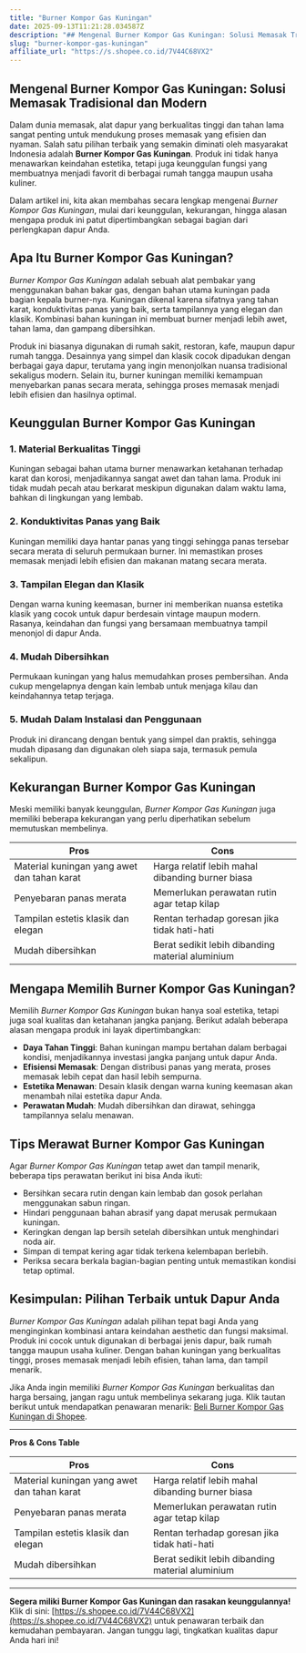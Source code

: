 ```yaml
---
title: "Burner Kompor Gas Kuningan"
date: 2025-09-13T11:21:28.034587Z
description: "## Mengenal Burner Kompor Gas Kuningan: Solusi Memasak Tradisional dan Modern..."
slug: "burner-kompor-gas-kuningan"
affiliate_url: "https://s.shopee.co.id/7V44C68VX2"
---
```

## Mengenal Burner Kompor Gas Kuningan: Solusi Memasak Tradisional dan Modern

Dalam dunia memasak, alat dapur yang berkualitas tinggi dan tahan lama sangat penting untuk mendukung proses memasak yang efisien dan nyaman. Salah satu pilihan terbaik yang semakin diminati oleh masyarakat Indonesia adalah **Burner Kompor Gas Kuningan**. Produk ini tidak hanya menawarkan keindahan estetika, tetapi juga keunggulan fungsi yang membuatnya menjadi favorit di berbagai rumah tangga maupun usaha kuliner.

Dalam artikel ini, kita akan membahas secara lengkap mengenai *Burner Kompor Gas Kuningan*, mulai dari keunggulan, kekurangan, hingga alasan mengapa produk ini patut dipertimbangkan sebagai bagian dari perlengkapan dapur Anda.

## Apa Itu Burner Kompor Gas Kuningan?

*Burner Kompor Gas Kuningan* adalah sebuah alat pembakar yang menggunakan bahan bakar gas, dengan bahan utama kuningan pada bagian kepala burner-nya. Kuningan dikenal karena sifatnya yang tahan karat, konduktivitas panas yang baik, serta tampilannya yang elegan dan klasik. Kombinasi bahan kuningan ini membuat burner menjadi lebih awet, tahan lama, dan gampang dibersihkan.

Produk ini biasanya digunakan di rumah sakit, restoran, kafe, maupun dapur rumah tangga. Desainnya yang simpel dan klasik cocok dipadukan dengan berbagai gaya dapur, terutama yang ingin menonjolkan nuansa tradisional sekaligus modern. Selain itu, burner kuningan memiliki kemampuan menyebarkan panas secara merata, sehingga proses memasak menjadi lebih efisien dan hasilnya optimal.

## Keunggulan Burner Kompor Gas Kuningan

### 1. Material Berkualitas Tinggi
Kuningan sebagai bahan utama burner menawarkan ketahanan terhadap karat dan korosi, menjadikannya sangat awet dan tahan lama. Produk ini tidak mudah pecah atau berkarat meskipun digunakan dalam waktu lama, bahkan di lingkungan yang lembab.

### 2. Konduktivitas Panas yang Baik
Kuningan memiliki daya hantar panas yang tinggi sehingga panas tersebar secara merata di seluruh permukaan burner. Ini memastikan proses memasak menjadi lebih efisien dan makanan matang secara merata.

### 3. Tampilan Elegan dan Klasik
Dengan warna kuning keemasan, burner ini memberikan nuansa estetika klasik yang cocok untuk dapur berdesain vintage maupun modern. Rasanya, keindahan dan fungsi yang bersamaan membuatnya tampil menonjol di dapur Anda.

### 4. Mudah Dibersihkan
Permukaan kuningan yang halus memudahkan proses pembersihan. Anda cukup mengelapnya dengan kain lembab untuk menjaga kilau dan keindahannya tetap terjaga.

### 5. Mudah Dalam Instalasi dan Penggunaan
Produk ini dirancang dengan bentuk yang simpel dan praktis, sehingga mudah dipasang dan digunakan oleh siapa saja, termasuk pemula sekalipun.

## Kekurangan Burner Kompor Gas Kuningan

Meski memiliki banyak keunggulan, *Burner Kompor Gas Kuningan* juga memiliki beberapa kekurangan yang perlu diperhatikan sebelum memutuskan membelinya.

| Pros                                            | Cons                                           |
|-------------------------------------------------|------------------------------------------------|
| Material kuningan yang awet dan tahan karat   | Harga relatif lebih mahal dibanding burner biasa|
| Penyebaran panas merata                        | Memerlukan perawatan rutin agar tetap kilap  |
| Tampilan estetis klasik dan elegan            | Rentan terhadap goresan jika tidak hati-hati  |
| Mudah dibersihkan                            | Berat sedikit lebih dibanding material aluminium| 

## Mengapa Memilih Burner Kompor Gas Kuningan?

Memilih *Burner Kompor Gas Kuningan* bukan hanya soal estetika, tetapi juga soal kualitas dan ketahanan jangka panjang. Berikut adalah beberapa alasan mengapa produk ini layak dipertimbangkan:

- **Daya Tahan Tinggi**: Bahan kuningan mampu bertahan dalam berbagai kondisi, menjadikannya investasi jangka panjang untuk dapur Anda.
- **Efisiensi Memasak**: Dengan distribusi panas yang merata, proses memasak lebih cepat dan hasil lebih sempurna.
- **Estetika Menawan**: Desain klasik dengan warna kuning keemasan akan menambah nilai estetika dapur Anda.
- **Perawatan Mudah**: Mudah dibersihkan dan dirawat, sehingga tampilannya selalu menawan.

## Tips Merawat Burner Kompor Gas Kuningan

Agar *Burner Kompor Gas Kuningan* tetap awet dan tampil menarik, beberapa tips perawatan berikut ini bisa Anda ikuti:

- Bersihkan secara rutin dengan kain lembab dan gosok perlahan menggunakan sabun ringan.
- Hindari penggunaan bahan abrasif yang dapat merusak permukaan kuningan.
- Keringkan dengan lap bersih setelah dibersihkan untuk menghindari noda air.
- Simpan di tempat kering agar tidak terkena kelembapan berlebih.
- Periksa secara berkala bagian-bagian penting untuk memastikan kondisi tetap optimal.

## Kesimpulan: Pilihan Terbaik untuk Dapur Anda

*Burner Kompor Gas Kuningan* adalah pilihan tepat bagi Anda yang menginginkan kombinasi antara keindahan aesthetic dan fungsi maksimal. Produk ini cocok untuk digunakan di berbagai jenis dapur, baik rumah tangga maupun usaha kuliner. Dengan bahan kuningan yang berkualitas tinggi, proses memasak menjadi lebih efisien, tahan lama, dan tampil menarik.

Jika Anda ingin memiliki *Burner Kompor Gas Kuningan* berkualitas dan harga bersaing, jangan ragu untuk membelinya sekarang juga. Klik tautan berikut untuk mendapatkan penawaran menarik: [Beli Burner Kompor Gas Kuningan di Shopee](https://s.shopee.co.id/7V44C68VX2).

---

**Pros & Cons Table**

| Pros                                            | Cons                                           |
|-------------------------------------------------|------------------------------------------------|
| Material kuningan yang awet dan tahan karat    | Harga relatif lebih mahal dibanding burner biasa |
| Penyebaran panas merata                        | Memerlukan perawatan rutin agar tetap kilap  |
| Tampilan estetis klasik dan elegan            | Rentan terhadap goresan jika tidak hati-hati  |
| Mudah dibersihkan                            | Berat sedikit lebih dibanding material aluminium|

---

**Segera miliki Burner Kompor Gas Kuningan dan rasakan keunggulannya!** Klik di sini: [https://s.shopee.co.id/7V44C68VX2](https://s.shopee.co.id/7V44C68VX2) untuk penawaran terbaik dan kemudahan pembayaran. Jangan tunggu lagi, tingkatkan kualitas dapur Anda hari ini!